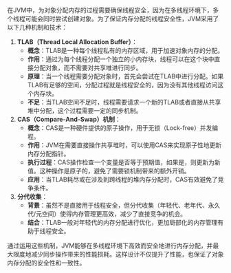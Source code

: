 <font style="color:rgba(0, 0, 0, 0.82);">在JVM中，为对象分配内存的过程需要确保线程安全，因为在多线程环境下，多个线程可能会同时尝试创建对象。为了保证内存分配的线程安全性，JVM采用了以下几种机制和技术：</font>

1. **<font style="color:rgba(0, 0, 0, 0.82);">TLAB（Thread Local Allocation Buffer）</font>**<font style="color:rgba(0, 0, 0, 0.82);">：</font>
    - **<font style="color:rgba(0, 0, 0, 0.82);">概念</font>**<font style="color:rgba(0, 0, 0, 0.82);">：TLAB是一种每个线程私有的内存区域，用于加速对象内存的分配。</font>
    - **<font style="color:rgba(0, 0, 0, 0.82);">作用</font>**<font style="color:rgba(0, 0, 0, 0.82);">：通过为每个线程分配一个独立的小内存块，线程可以在这个块中直接分配对象，而不需要对共享堆进行同步。</font>
    - **<font style="color:rgba(0, 0, 0, 0.82);">原理</font>**<font style="color:rgba(0, 0, 0, 0.82);">：当一个线程需要分配对象时，首先会尝试在TLAB中进行分配。如果TLAB有足够的空间，分配过程就是线程安全的，因为没有其他线程访问这个内存块。</font>
    - **<font style="color:rgba(0, 0, 0, 0.82);">不足</font>**<font style="color:rgba(0, 0, 0, 0.82);">：当TLAB空间不足时，线程需要请求一个新的TLAB或者直接从共享堆中分配，这个过程需要一定的同步机制。</font>
2. **<font style="color:rgba(0, 0, 0, 0.82);">CAS（Compare-And-Swap）机制</font>**<font style="color:rgba(0, 0, 0, 0.82);">：</font>
    - **<font style="color:rgba(0, 0, 0, 0.82);">概念</font>**<font style="color:rgba(0, 0, 0, 0.82);">：CAS是一种硬件提供的原子操作，用于无锁（Lock-free）并发编程。</font>
    - **<font style="color:rgba(0, 0, 0, 0.82);">作用</font>**<font style="color:rgba(0, 0, 0, 0.82);">：JVM在需要直接操作共享堆时，可以使用CAS来实现原子性地更新内存分配指针。</font>
    - **<font style="color:rgba(0, 0, 0, 0.82);">执行过程</font>**<font style="color:rgba(0, 0, 0, 0.82);">：CAS操作检查一个变量是否等于预期值，如果是，则更新为新值。这种操作是原子的，避免了需要锁机制带来的额外开销。</font>
    - **<font style="color:rgba(0, 0, 0, 0.82);">应用</font>**<font style="color:rgba(0, 0, 0, 0.82);">：当TLAB耗尽或在涉及到跨线程的堆内存分配时，CAS有效避免了竞争条件。</font>
3. **<font style="color:rgba(0, 0, 0, 0.82);">分代收集</font>**<font style="color:rgba(0, 0, 0, 0.82);">：</font>
    - **<font style="color:rgba(0, 0, 0, 0.82);">背景</font>**<font style="color:rgba(0, 0, 0, 0.82);">：虽然不是直接用于线程安全，但分代收集（年轻代、老年代、永久代/元空间）使得内存管理更高效，减少了直接竞争的机会。</font>
    - **<font style="color:rgba(0, 0, 0, 0.82);">结合</font>**<font style="color:rgba(0, 0, 0, 0.82);">：TLAB一般对年轻代的内存分配进行优化，更加局部化的内存管理有助于线程安全。</font>

<font style="color:rgba(0, 0, 0, 0.82);">通过运用这些机制，JVM能够在多线程环境下高效而安全地进行内存分配，并最大限度地减少同步操作带来的性能损耗。这样设计不仅提升了性能，也保证了对象内存分配的安全性和一致性。</font>

